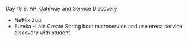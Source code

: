 Day 19 9. API Gateway and Service Discovery
- Netflix Zuul
- Eureka
  -Lab: Create Spring boot microservice and use ereca service discovery with student
